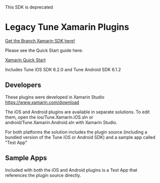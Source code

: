 This SDK is deprecated


# Legacy Tune Xamarin Plugins

[Get the Branch Xamarin SDK here!](https://github.com/BranchMetrics/xamarin-branch-deep-linking-attribution)

Please see the Quick Start guide here:

[Xamarin Quick Start](https://developers.tune.com/sdk/xamarin-quick-start/#code-platform-xamarin)

Includes Tune iOS SDK 6.2.0 and Tune Android SDK 6.1.2

## Developers

These plugins were developed in Xamarin Studio https://www.xamarin.com/download

The iOS and Android plugins are available in separate solutions. To edit them, open the ios/Tune.Xamarin.iOS.sln or android/Tune.Xamarin.Android.sln with Xamarin Studio.

For both platforms the solution includes the plugin source (including a bundled version of the Tune iOS or Android SDK) and a sample app called "Test App"

## Sample Apps

Included with both the iOS and Android plugins is a Test App that references the plugin source directly.
